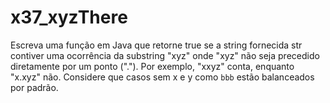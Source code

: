 # x37_xyzThere

Escreva uma função em Java que retorne true se a string fornecida str contiver uma ocorrência da substring "xyz" onde "xyz" não seja precedido diretamente por um ponto ("."). Por exemplo, "xxyz" conta, enquanto "x.xyz" não. Considere que casos sem x e y como `bbb` estão balanceados por padrão.